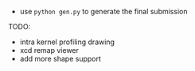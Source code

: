 - use `python gen.py` to generate the final submission

TODO: 
- intra kernel profiling drawing
- xcd remap viewer
- add more shape support